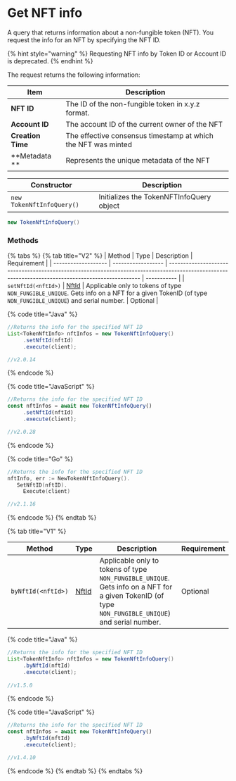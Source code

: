 # Get NFT info

A query that returns information about a non-fungible token (NFT). You request the info for an NFT by specifying the NFT ID.

{% hint style="warning" %}
Requesting NFT info by Token ID or Account ID is deprecated.
{% endhint %}

The request returns the following information:

| Item              | Description                                                   |
| ----------------- | ------------------------------------------------------------- |
| **NFT ID**        | The ID of the non-fungible token in x.y.z format.             |
| **Account ID**    | The account ID of the current owner of the NFT                |
| **Creation Time** | The effective consensus timestamp at which the NFT was minted |
| **Metadata **     | Represents the unique metadata of the NFT                     |

| Constructor               | Description                              |
| ------------------------- | ---------------------------------------- |
| `new TokenNftInfoQuery()` | Initializes the TokenNFTInfoQuery object |

```java
new TokenNftInfoQuery()
```

### Methods

{% tabs %}
{% tab title="V2" %}
| Method              | Type               | Description                                                                                                                                        | Requirement |
| ------------------- | ------------------ | -------------------------------------------------------------------------------------------------------------------------------------------------- | ----------- |
| `setNftId(<nftId>)` | [NftId](nft-id.md) | Applicable only to tokens of type `NON_FUNGIBLE_UNIQUE`. Gets info on a NFT for a given TokenID (of type `NON_FUNGIBLE_UNIQUE`) and serial number. | Optional    |

{% code title="Java" %}
```java
//Returns the info for the specified NFT ID
List<TokenNftInfo> nftInfos = new TokenNftInfoQuery()
     .setNftId(nftId)
     .execute(client);

//v2.0.14
```
{% endcode %}

{% code title="JavaScript" %}
```javascript
//Returns the info for the specified NFT ID
const nftInfos = await new TokenNftInfoQuery()
     .setNftId(nftId)
     .execute(client);

//v2.0.28
```
{% endcode %}

{% code title="Go" %}
```go
//Returns the info for the specified NFT ID
nftInfo, err := NewTokenNftInfoQuery().
   SetNftID(nftID).
	 Execute(client)

//v2.1.16
```
{% endcode %}
{% endtab %}

{% tab title="V1" %}


| Method             | Type               | Description                                                                                                                                        | Requirement |
| ------------------ | ------------------ | -------------------------------------------------------------------------------------------------------------------------------------------------- | ----------- |
| `byNftId(<nftId>)` | [NftId](nft-id.md) | Applicable only to tokens of type `NON_FUNGIBLE_UNIQUE`. Gets info on a NFT for a given TokenID (of type `NON_FUNGIBLE_UNIQUE`) and serial number. | Optional    |

{% code title="Java" %}
```java
//Returns the info for the specified NFT ID
List<TokenNftInfo> nftInfos = new TokenNftInfoQuery()
     .byNftId(nftId)
     .execute(client);
     
//v1.5.0
```
{% endcode %}

{% code title="JavaScript" %}
```javascript
//Returns the info for the specified NFT ID
const nftInfos = await new TokenNftInfoQuery()
     .byNftId(nftId)
     .execute(client);

//v1.4.10
```
{% endcode %}
{% endtab %}
{% endtabs %}

